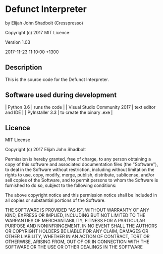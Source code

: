 # Defunct Interpreter

by Elijah John Shadbolt (Cresspresso)

Copyright (c) 2017    MIT Licence

Version 1.03

2017-11-23 11:10:00 +1300

## Description

This is the source code for the Defunct Interpreter.

## Software used during development

| Python 3.6 | runs the code |
| Visual Studio Community 2017 | text editor and IDE |
| PyInstaller 3.3 | to create the binary .exe |

## Licence

MIT License

Copyright (c) 2017 Elijah John Shadbolt

Permission is hereby granted, free of charge, to any person obtaining a copy
of this software and associated documentation files (the "Software"), to deal
in the Software without restriction, including without limitation the rights
to use, copy, modify, merge, publish, distribute, sublicense, and/or sell
copies of the Software, and to permit persons to whom the Software is
furnished to do so, subject to the following conditions:

The above copyright notice and this permission notice shall be included in all
copies or substantial portions of the Software.

THE SOFTWARE IS PROVIDED "AS IS", WITHOUT WARRANTY OF ANY KIND, EXPRESS OR
IMPLIED, INCLUDING BUT NOT LIMITED TO THE WARRANTIES OF MERCHANTABILITY,
FITNESS FOR A PARTICULAR PURPOSE AND NONINFRINGEMENT. IN NO EVENT SHALL THE
AUTHORS OR COPYRIGHT HOLDERS BE LIABLE FOR ANY CLAIM, DAMAGES OR OTHER
LIABILITY, WHETHER IN AN ACTION OF CONTRACT, TORT OR OTHERWISE, ARISING FROM,
OUT OF OR IN CONNECTION WITH THE SOFTWARE OR THE USE OR OTHER DEALINGS IN THE
SOFTWARE


